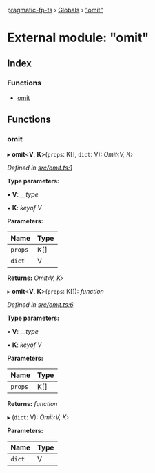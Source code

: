 [pragmatic-fp-ts](../README.md) › [Globals](../globals.md) › ["omit"](_omit_.md)

# External module: "omit"

## Index

### Functions

* [omit](_omit_.md#omit)

## Functions

###  omit

▸ **omit**<**V**, **K**>(`props`: K[], `dict`: V): *Omit‹V, K›*

*Defined in [src/omit.ts:1](https://github.com/hermann-p/pragmatic-fp-ts/blob/4c86847/src/omit.ts#L1)*

**Type parameters:**

▪ **V**: *__type*

▪ **K**: *keyof V*

**Parameters:**

Name | Type |
------ | ------ |
`props` | K[] |
`dict` | V |

**Returns:** *Omit‹V, K›*

▸ **omit**<**V**, **K**>(`props`: K[]): *function*

*Defined in [src/omit.ts:6](https://github.com/hermann-p/pragmatic-fp-ts/blob/4c86847/src/omit.ts#L6)*

**Type parameters:**

▪ **V**: *__type*

▪ **K**: *keyof V*

**Parameters:**

Name | Type |
------ | ------ |
`props` | K[] |

**Returns:** *function*

▸ (`dict`: V): *Omit‹V, K›*

**Parameters:**

Name | Type |
------ | ------ |
`dict` | V |
